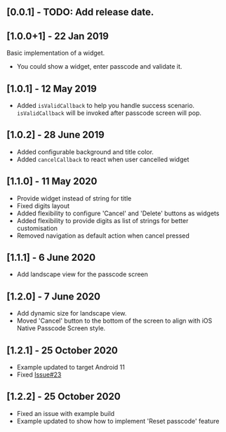 ## [0.0.1] - TODO: Add release date.

## [1.0.0+1] - 22 Jan 2019 
Basic implementation of a widget.
- You could show a widget, enter passcode and validate it.

## [1.0.1] - 12 May 2019
- Added `isValidCallback` to help you handle success scenario. `isValidCallback` will be invoked after passcode screen will pop.

## [1.0.2] - 28 June 2019
- Added configurable background and title color.
- Added `cancelCallback` to react when user cancelled widget

## [1.1.0] - 11 May 2020
- Provide widget instead of string for title
- Fixed digits layout
- Added flexibility to configure 'Cancel' and 'Delete' buttons as widgets
- Added flexibility to provide digits as list of strings for better customisation
- Removed navigation as default action when cancel pressed

## [1.1.1] - 6 June 2020
- Add landscape view for the passcode screen

## [1.2.0] - 7 June 2020
- Add dynamic size for landscape view.
- Moved 'Cancel' button to the bottom of the screen to align with iOS Native Passcode Screen style.

## [1.2.1] - 25 October 2020
- Example updated to target Android 11
- Fixed [Issue#23](https://github.com/xPutnikx/flutter-passcode/issues/23)

## [1.2.2] - 25 October 2020
- Fixed an issue with example build
- Example updated to show how to implement 'Reset passcode' feature